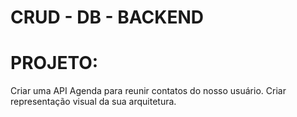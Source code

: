 # CRUD - DB - BACKEND

# PROJETO:
Criar uma API Agenda para reunir contatos do nosso usuário.
Criar representação visual da sua arquitetura.